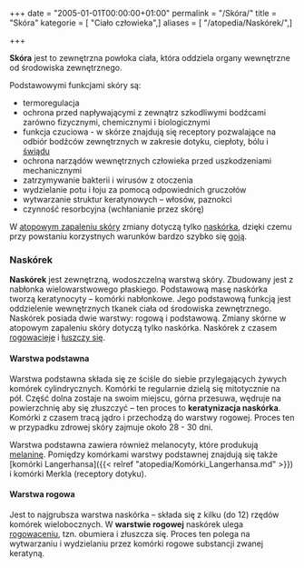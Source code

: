 +++
date = "2005-01-01T00:00:00+01:00"
permalink = "/Skóra/"
title = "Skóra"
kategorie = [ "Ciało człowieka",]
aliases = [ "/atopedia/Naskórek/",]

+++

**Skóra** jest to zewnętrzna powłoka ciała, która oddziela organy wewnętrzne od środowiska zewnętrznego.

Podstawowymi funkcjami skóry są:

-   termoregulacja
-   ochrona przed napływającymi z zewnątrz szkodliwymi bodźcami zarówno fizycznymi, chemicznymi i biologicznymi
-   funkcja czuciowa - w skórze znajdują się receptory pozwalające na odbiór bodźców zewnętrznych w zakresie dotyku, ciepłoty, bólu i [świądu](/atopedia/Świąd)
-   ochrona narządów wewnętrznych człowieka przed uszkodzeniami mechanicznymi
-   zatrzymywanie bakterii i wirusów z otoczenia
-   wydzielanie potu i łoju za pomocą odpowiednich gruczołów
-   wytwarzanie struktur keratynowych – włosów, paznokci
-   czynność resorbcyjna (wchłanianie przez skórę)

W [atopowym zapaleniu skóry](/atopedia/Atopowe_zapalenie_skóry) zmiany dotyczą tylko [naskórka](/atopedia/Naskórek), dzięki czemu przy powstaniu korzystnych warunków bardzo szybko się [goją](/atopedia/Gojenie).

### Naskórek

**Naskórek** jest zewnętrzną, wodoszczelną warstwą skóry. Zbudowany jest z nabłonka wielowarstwowego płaskiego. Podstawową masę naskórka tworzą keratynocyty – komórki nabłonkowe. Jego podstawową funkcją jest oddzielenie wewnętrznych tkanek ciała od środowiska zewnętrznego. Naskórek posiada dwie warstwy: rogową i podstawową. Zmiany skórne w atopowym zapaleniu skóry dotyczą tylko naskórka. Naskórek z czasem [rogowacieje](/atopedia/Rogowacenie) i [łuszczy się](/atopedia/Łuszczenie).

#### Warstwa podstawna

Warstwa podstawna składa się ze ściśle do siebie przylegających żywych komórek cylindrycznych. Komórki te regularnie dzielą się mitotycznie na pół. Część dolna zostaje na swoim miejscu, górna przesuwa, wędruje na powierzchnię aby się złuszczyć – ten proces to **keratynizacja naskórka**. Komórki z czasem tracą jądro i przechodzą do warstwy rogowej. Proces ten w przypadku zdrowej skóry zajmuje około 28 - 30 dni.

Warstwa podstawna zawiera również melanocyty, które produkują [melaninę](/atopedia/Melanina). Pomiędzy komórkami warstwy podstawnej znajdują się także [komórki Langerhansa]({{< relref "atopedia/Komórki_Langerhansa.md" >}}) i komórki Merkla (receptory dotyku).

#### Warstwa rogowa

Jest to najgrubsza warstwa naskórka – składa się z kilku (do 12) rzędów komórek wielobocznych. W **warstwie rogowej** naskórek ulega [rogowaceniu](/atopedia/Rogowacenie), tzn. obumiera i złuszcza się. Proces ten polega na wytwarzaniu i wydzielaniu przez komórki rogowe substancji zwanej keratyną.
